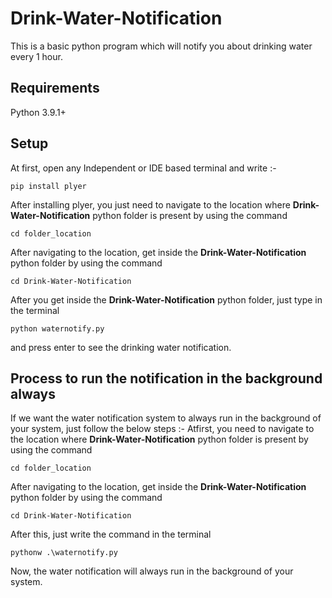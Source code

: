 # Drink-Water-Notification
This is a basic python program which will notify you about drinking water every 1 hour.

## Requirements
Python 3.9.1+

## Setup
At first, open any Independent or IDE based terminal and write :-
```
pip install plyer
```
After installing plyer, you just need to navigate to the location where **Drink-Water-Notification** python folder is present by using the command
```
cd folder_location
```
After navigating to the location, get inside the **Drink-Water-Notification** python folder by using the command
```
cd Drink-Water-Notification
```
After you get inside the **Drink-Water-Notification** python folder, just type in the terminal
```
python waternotify.py
```
and press enter to see the drinking water notification.

## Process to run the notification in the background always
If we want the water notification system to always run in the background of your system, just follow the below steps :- 
Atfirst, you need to navigate to the location where **Drink-Water-Notification** python folder is present by using the command
```
cd folder_location
```
After navigating to the location, get inside the **Drink-Water-Notification** python folder by using the command
```
cd Drink-Water-Notification
```
After this, just write the command in the terminal
```
pythonw .\waternotify.py
```
Now, the water notification will always run in the background of your system.
